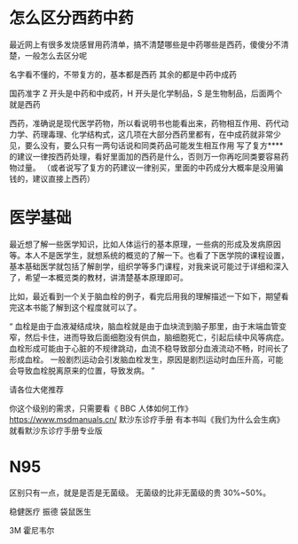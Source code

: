 

# 怎么区分西药中药
最近网上有很多发烧感冒用药清单，搞不清楚哪些是中药哪些是西药，傻傻分不清楚，一般怎么去区分呢

名字看不懂的，不带复方的，基本都是西药
其余的都是中药中成药

国药准字 Z 开头是中药和中成药，H 开头是化学制品，S 是生物制品，后面两个就是西药

西药，准确说是现代医学药物，所以看说明书也能看出来，药物相互作用、药代动力学、药理毒理、化学结构式，这几项在大部分西药里都有，在中成药就非常少见，要么没有，要么只有一两句话说和同类药品可能发生相互作用
写了复方****的建议一律按西药处理，看好里面加的西药是什么，否则万一你再吃同类要容易药物过量。
（或者说写了复方的药建议一律别买，里面的中药成分大概率是没用骗钱的，建议直接上西药）

# 医学基础
最近想了解一些医学知识，比如人体运行的基本原理，一些病的形成及发病原因等。本人不是医学生，就想系统的概览的了解一下。也看了下医学院的课程设置，基本基础医学就包括了解剖学，组织学等多门课程，对我来说可能过于详细和深入了，希望一本概览类的教材，讲清楚基本原理即可。

比如，最近看到一个关于脑血栓的例子，看完后用我的理解描述一下如下，期望看完这本书能了解到这个程度就可以了。

“ 血栓是由于血液凝结成块，脑血栓就是由于血块流到脑子那里，由于末端血管变窄，然后卡住，进而导致后面细胞没有供血，脑细胞死亡，引起后续中风等病症。 血栓形成可能由于心脏的不规律跳动，血流不稳导致部分血液流动不畅，时间长了形成血栓。 一般剧烈运动会引发脑血栓发生，原因是剧烈运动时血压升高，可能会导致血栓脱离原来的位置，导致发病。 ”

请各位大佬推荐


你这个级别的需求，只需要看《 BBC 人体如何工作》
https://www.msdmanuals.cn/
默沙东诊疗手册
有本书叫《我们为什么会生病》
就看默沙东诊疗手册专业版

# N95
区别只有一点，就是是否是无菌级。
无菌级的比非无菌级的贵 30%~50%。

稳健医疗
振德
袋鼠医生

3M 霍尼韦尔



















